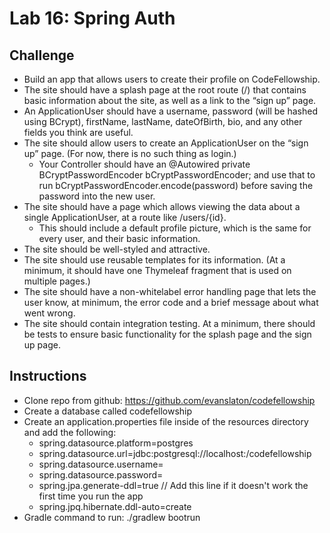 # Lab 16: Spring Auth

## Challenge
* Build an app that allows users to create their profile on CodeFellowship.
* The site should have a splash page at the root route (/) that contains basic information about the site, as well as a link to the “sign up” page.
* An ApplicationUser should have a username, password (will be hashed using BCrypt), firstName, lastName, dateOfBirth, bio, and any other fields you think are useful.
* The site should allow users to create an ApplicationUser on the “sign up” page. (For now, there is no such thing as login.)
    * Your Controller should have an @Autowired private BCryptPasswordEncoder bCryptPasswordEncoder; and use that to run bCryptPasswordEncoder.encode(password) before saving the password into the new user.
* The site should have a page which allows viewing the data about a single ApplicationUser, at a route like /users/{id}.
    * This should include a default profile picture, which is the same for every user, and their basic information.
* The site should be well-styled and attractive.
* The site should use reusable templates for its information. (At a minimum, it should have one Thymeleaf fragment that is used on multiple pages.)
* The site should have a non-whitelabel error handling page that lets the user know, at minimum, the error code and a brief message about what went wrong.
* The site should contain integration testing. At a minimum, there should be tests to ensure basic functionality for the splash page and the sign up page.

## Instructions
* Clone repo from github: https://github.com/evanslaton/codefellowship
* Create a database called codefellowship
* Create an application.properties file inside of the resources directory and add the following:
    * spring.datasource.platform=postgres
    * spring.datasource.url=jdbc:postgresql://localhost:<DATABASE>/codefellowship
    * spring.datasource.username=<USERNAME>
    * spring.datasource.password=<PASSWORD>
    * spring.jpa.generate-ddl=true // Add this line if it doesn't work the first time you run the app
    * spring.jpq.hibernate.ddl-auto=create
* Gradle command to run:  ./gradlew bootrun
